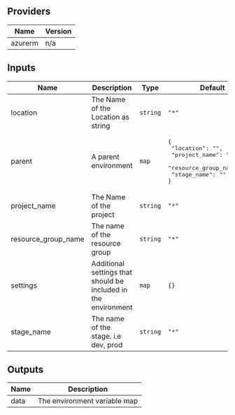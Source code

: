 ## Providers

| Name | Version |
|------|---------|
| azurerm | n/a |

## Inputs

| Name | Description | Type | Default | Required |
|------|-------------|------|---------|:--------:|
| location | The Name of the Location as string | `string` | `"*"` | no |
| parent | A parent environment | `map` | <pre>{<br>  "location": "",<br>  "project_name": "",<br>  "resource_group_name": "",<br>  "stage_name": ""<br>}</pre> | no |
| project\_name | The Name of the project | `string` | `"*"` | no |
| resource\_group\_name | The name of the resource group | `string` | `"*"` | no |
| settings | Additional settings that should be included in the environment | `map` | `{}` | no |
| stage\_name | The name of the stage. i.e dev, prod | `string` | `"*"` | no |

## Outputs

| Name | Description |
|------|-------------|
| data | The environment variable map |

